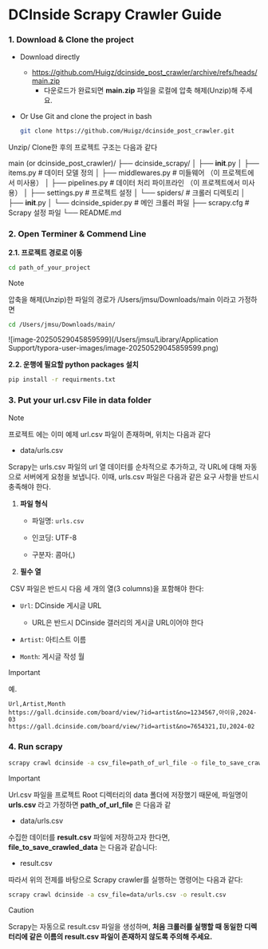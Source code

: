 # DCInside Scrapy Crawler Guide 

### 1. Download & Clone the project 

- Download directly 

  - https://github.com/Huigz/dcinside_post_crawler/archive/refs/heads/main.zip
    - 다운로드가 완료되면  **main.zip** 파일을 로컬에 압축 해제(Unzip)해 주세요.

- Or Use Git and clone the project in bash

  ```bash
  git clone https://github.com/Huigz/dcinside_post_crawler.git
  ```

Unzip/ Clone한 후의 프로젝트 구조는 다음과 같다

main (or dcinside_post_crawler)/
├── dcinside_scrapy/
│   ├── __init__.py
│   ├── items.py          # 데이터 모델 정의
│   ├── middlewares.py    # 미들웨어 （이 프로젝트에서 미사용）
│   ├── pipelines.py      # 데이터 처리 파이프라인 （이 프로젝트에서 미사용）
│   ├── settings.py       # 프로젝트 설정
│   └── spiders/          # 크롤러 디렉토리
│       ├── __init__.py
│       └── dcinside_spider.py  # 메인 크롤러 파일
├── scrapy.cfg            # Scrapy 설정 파일
└── README.md  



### 2. Open Terminer & Commend Line

**2.1. 프로젝트 경로로 이동**

```bash
cd path_of_your_project
```

> [!NOTE]
>
> 압축을 해제(Unzip)한 파일의 경로가 /Users/jmsu/Downloads/main 이라고 가정하면
>
> ```bash
> cd /Users/jmsu/Downloads/main/
> ```
>
> ![image-20250529045859599](/Users/jmsu/Library/Application Support/typora-user-images/image-20250529045859599.png)

**2.2. 운행에 필요할 python packages 설치**

```bash
pip install -r requirments.txt
```

### 3. Put your url.csv File in data folder

> [!NOTE]
>
> 프로젝트 에는 이미 예제 url.csv 파일이 존재하며, 위치는 다음과 같다
>
> - data/urls.csv



Scrapy는 urls.csv 파일의 url 열 데이터를 순차적으로 추가하고, 각 URL에 대해 자동으로 서버에게 요청을 보냅니다. 이때, urls.csv 파일은 다음과 같은 요구 사항을 반드시 충족해야 한다.

1. **파일 형식**

   - 파일명: `urls.csv`

   - 인코딩: UTF-8

   - 구분자: 콤마(,)

2. **필수 열**

​	CSV 파일은 반드시 다음 세 개의 열(3 columns)을 포함해야 한다:

- `Url`: DCinside 게시글 URL
  - URL은 반드시 DCinside 갤러리의 게시글 URL이어야 한다

- `Artist`: 아티스트 이름
- `Month`: 게시글 작성 월

> [!IMPORTANT]
>
> 예.
>
> ```
> Url,Artist,Month
> https://gall.dcinside.com/board/view/?id=artist&no=1234567,아이유,2024-03
> https://gall.dcinside.com/board/view/?id=artist&no=7654321,IU,2024-02
> ```



### 4. Run scrapy

```bash
scrapy crawl dcinside -a csv_file=path_of_url_file -o file_to_save_crawled_data.csv
```

> [!IMPORTANT]
>
> Url.csv 파일을 프로젝트 Root 디렉터리의 data 폴더에 저장했기 때문에, 파일명이 **urls.csv** 라고 가정하면 **path_of_url_file** 은 다음과 같
>
> - data/urls.csv
>
> 수집한 데이터를 **result.csv** 파일에 저장하고자 한다면, **file_to_save_crawled_data** 는 다음과 같습니다:
>
> - result.csv

따라서 위의 전제를 바탕으로 Scrapy crawler를 실행하는 명령어는 다음과 같다:

```bash
scrapy crawl dcinside -a csv_file=data/urls.csv -o result.csv
```

> [!CAUTION]
>
> Scrapy는 자동으로 result.csv 파일을 생성하며, **처음 크롤러를 실행할 때 동일한 디렉터리에 같은 이름의 result.csv 파일이 존재하지 않도록 주의해 주세요.**

